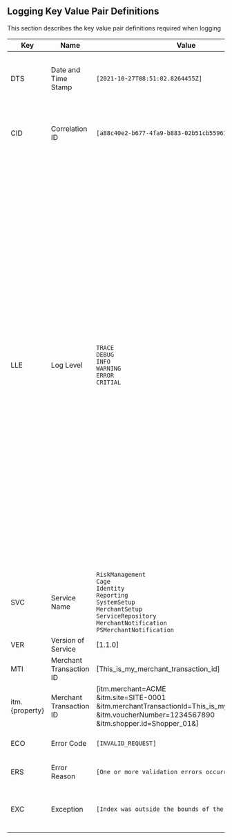 ## Logging Key Value Pair Definitions

This section describes the key value pair definitions required when logging

| Key            |Name |Value                          |Description                  
|----------------|------------|-------------------------------|-----------------------------|
|DTS			 |Date and Time Stamp|`[2021-10-27T08:51:02.8264455Z]`         |This is the date and time stamp in UTC of when the event took place.  ISO 8601 format 'yyyy-MM-ddTHH:mm:ss.fffffffZ'.            |
|CID|Correlation ID |`[a88c40e2-b677-4fa9-b883-02b51cb55961]`            |This is the Correlation ID, a unique value used to capture all logs associated with a transaction or series of events            |
|LLE|Log Level|`TRACE`<br>`DEBUG`<br>`INFO`<br>`WARNING`<br>`ERROR`<br>`CRITIAL`|Trace - Contain the most detailed messages. These messages may contain sensitive app data. These messages are disabled by default and should not be enabled in production.<br><br>Debug - For debugging and development. Use with caution in production due to the high volume.<br><br>Info - Tracks the general flow of the app. May have long-term value.<br><br>Warning - For abnormal or unexpected events. Typically includes errors or conditions that don't cause the app to fail.<br><br>Error - For errors and exceptions that cannot be handled. These messages indicate a failure in the current operation or request, not an app-wide failure.<br><br>Critial - For failures that require immediate attention. Examples: data loss scenarios, out of disk space.|STC|HTTP Status Code|`[200]`|If a Http response is returned, this specifies the HTTP Status Code
|SVC|Service Name|`RiskManagement`<br>`Cage`<br>`Identity`<br>`Reporting`<br>`SystemSetup`<br>`MerchantSetup`<br>`ServiceRepository`<br>`MerchantNotification`<br>`PSMerchantNotification`|Log entry related to which service
|VER|Version of Service|[1.1.0]|The unique version of the service
|MTI|Merchant Transaction ID|[This_is_my_merchant_transaction_id]|The unique Merchant Transaction  Identifier
|itm.{property}|Merchant Transaction ID|[itm.merchant=ACME<br>&itm.site=SITE-0001<br>&itm.merchantTransactionId=This_is_my_transaction_id<br>&itm.voucherNumber=1234567890<br>&itm.shopper.id=Shopper_01&]|Key Value pairs for each property in the item
|ECO|Error Code|`[INVALID_REQUEST]`|The Error Code if a handled error has occurred
|ERS|Error Reason|`[One or more validation errors occurred]`|The Error Reason if a handled error has occurred
|EXC|Exception|`[Index was outside the bounds of the array ...]`|The Exception Message and Inner Exception if an Unhandled error has occurred